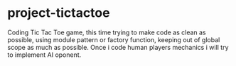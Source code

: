 # project-tictactoe
Coding Tic Tac Toe game, this time trying to make code as clean as possible, using module pattern or factory function, keeping out of global scope as much as possible. Once i code human players mechanics i will try to implement AI oponent.
